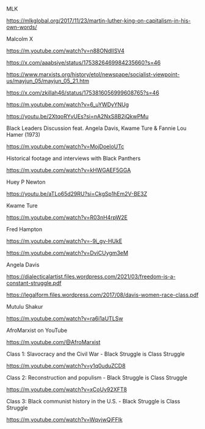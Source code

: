 MLK

https://mlkglobal.org/2017/11/23/martin-luther-king-on-capitalism-in-his-own-words/

Malcolm X

https://m.youtube.com/watch?v=n88ONdIISV4

https://x.com/aaabsiye/status/1753826469984235660?s=46

https://www.marxists.org/history/etol/newspape/socialist-viewpoint-us/mayjun_05/mayjun_05_21.htm

https://x.com/zkillah46/status/1753816056999608765?s=46

https://m.youtube.com/watch?v=6_uYWDyYNUg

https://youtu.be/2XtqoRYvUEs?si=nA2NxS8B2jQkwPMu

Black Leaders Discussion feat. Angela Davis, Kwame Ture & Fannie Lou Hamer (1973)

https://m.youtube.com/watch?v=MojDoeloUTc

Historical footage and interviews with Black Panthers

https://m.youtube.com/watch?v=kHWGAEF5GGA

Huey P Newton

https://youtu.be/aTLo65d29RU?si=CkgSp1hEm2V-BE3Z

Kwame Ture

https://m.youtube.com/watch?v=R03nH4rpW2E

Fred Hampton

https://m.youtube.com/watch?v=-9i_gv-HUkE

https://m.youtube.com/watch?v=DviCUygm3eM

Angela Davis

https://dialecticalartist.files.wordpress.com/2021/03/freedom-is-a-constant-struggle.pdf

https://legalform.files.wordpress.com/2017/08/davis-women-race-class.pdf

Mutulu Shakur

https://m.youtube.com/watch?v=ra6i1aUTLSw

AfroMarxist on YouTube

https://m.youtube.com/@AfroMarxist

Class 1: Slavocracy and the Civil War - Black Struggle is Class Struggle

https://m.youtube.com/watch?v=y1q0uduZCD8

Class 2: Reconstruction and populism - Black Struggle is Class Struggle

https://m.youtube.com/watch?v=xCoUv92XFT8

Class 3: Black communist history in the U.S. - Black Struggle is Class Struggle

https://m.youtube.com/watch?v=WqvjwQjFFlk

